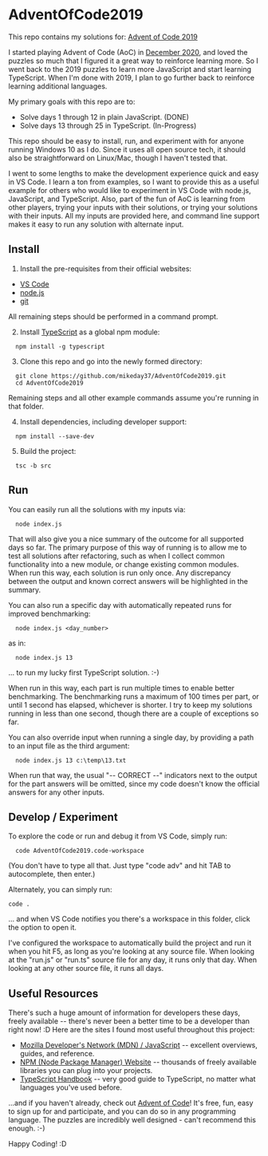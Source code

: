 # AdventOfCode2019

This repo contains my solutions for: [Advent of Code 2019](https://adventofcode.com/2019)

I started playing Advent of Code (AoC) in [December 2020](https://adventofcode.com/2020), and loved the puzzles so much that I figured it a great way to reinforce learning more.  So I went back to the 2019 puzzles to learn more JavaScript and start learning TypeScript.  When I'm done with 2019, I plan to go further back to reinforce learning additional languages.

My primary goals with this repo are to:
* Solve days 1 through 12 in plain JavaScript.  (DONE)
* Solve days 13 through 25 in TypeScript.  (In-Progress)

This repo should be easy to install, run, and experiment with for anyone running Windows 10 as I do.  Since it uses all open source tech, it should also be straightforward on Linux/Mac, though I haven't tested that.

I went to some lengths to make the development experience quick and easy in VS Code.  I learn a ton from examples, so I want to provide this as a useful example for others who would like to experiment in VS Code with node.js, JavaScript, and TypeScript.  Also, part of the fun of AoC is learning from other players, trying your inputs with their solutions, or trying your solutions with their inputs.  All my inputs are provided here, and command line support makes it easy to run any solution with alternate input.


## Install

1. Install the pre-requisites from their official websites: 
  * [VS Code](https://code.visualstudio.com/Download)
  * [node.js](https://nodejs.org/)
  * [git](https://git-scm.com/downloads)

All remaining steps should be performed in a command prompt.

2. Install [TypeScript](https://www.typescriptlang.org/) as a global npm module:
```
  npm install -g typescript
```

3. Clone this repo and go into the newly formed directory:
```
  git clone https://github.com/mikeday37/AdventOfCode2019.git
  cd AdventOfCode2019
```
Remaining steps and all other example commands assume you're running in that folder.

4. Install dependencies, including developer support:
```
  npm install --save-dev
```

5. Build the project:
```
  tsc -b src
```

## Run

You can easily run all the solutions with my inputs via:
```
  node index.js
```
That will also give you a nice summary of the outcome for all supported days so far.  The primary purpose of this way of running is to allow me to test all solutions after refactoring, such as when I collect common functionality into a new module, or change existing common modules.  When run this way, each solution is run only once.  Any discrepancy between the output and known correct answers will be highlighted in the summary.

You can also run a specific day with automatically repeated runs for improved benchmarking:
```
  node index.js <day_number>
```
as in:
```
  node index.js 13
```
... to run my lucky first TypeScript solution.  :-)

When run in this way, each part is run multiple times to enable better benchmarking.  The benchmarking runs a maximum of 100 times per part, or until 1 second has elapsed, whichever is shorter.  I try to keep my solutions running in less than one second, though there are a couple of exceptions so far.

You can also override input when running a single day, by providing a path to an input file as the third argument:
```
  node index.js 13 c:\temp\13.txt
```

When run that way, the usual "-- CORRECT --" indicators next to the output for the part answers will be omitted, since my code doesn't know the official answers for any other inputs.


## Develop / Experiment

To explore the code or run and debug it from VS Code, simply run:
```
  code AdventOfCode2019.code-workspace
```
(You don't have to type all that.  Just type "code adv" and hit TAB to autocomplete, then enter.)

Alternately, you can simply run:
```
code .
```
... and when VS Code notifies you there's a workspace in this folder, click the option to open it.

I've configured the workspace to automatically build the project and run it when you hit F5, as long as you're looking at any source file.  When looking at the "run.js" or "run.ts" source file for any day, it runs only that day.  When looking at any other source file, it runs all days.


## Useful Resources

There's such a huge amount of information for developers these days, freely available -- there's never been a better time to be a developer than right now!  :D  Here are the sites I found most useful throughout this project:

* [Mozilla Developer's Network (MDN) / JavaScript](https://developer.mozilla.org/en-US/docs/Web/JavaScript) -- excellent overviews, guides, and reference.
* [NPM (Node Package Manager) Website](https://www.npmjs.com/) -- thousands of freely available libraries you can plug into your projects.
* [TypeScript Handbook](https://www.typescriptlang.org/docs/handbook/intro.html) -- very good guide to TypeScript, no matter what languages you've used before.

...and if you haven't already, check out [Advent of Code](https://adventofcode.com/2019/about)!  It's free, fun, easy to sign up for and participate, and you can do so in any programming language.  The puzzles are incredibly well designed - can't recommend this enough.  :-)

Happy Coding!  :D

